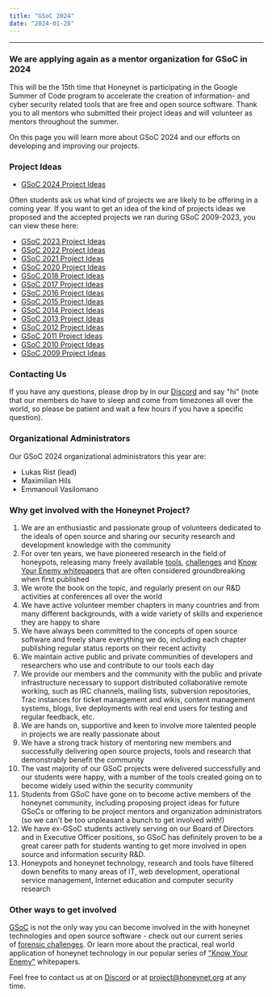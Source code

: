 ```yaml
---
title: "GSoC 2024"
date: "2024-01-28"
---
```



* * *

### We are applying again as a mentor organization for GSoC in 2024

This will be the 15th time that Honeynet is participating in the Google Summer of Code program to accelerate the creation of information- and cyber security related tools that are free and open source software. Thank you to all mentors who submitted their project ideas and will volunteer as mentors throughout the summer.

On this page you will learn more about GSoC 2024 and our efforts on developing and improving our projects.

### Project Ideas

- [GSoC 2024 Project Ideas](google-summer-of-code-2024-project-ideas)

Often students ask us what kind of projects we are likely to be offering in a coming year. If you want to get an idea of the kind of projects ideas we proposed and the accepted projects we ran during GSoC 2009-2023, you can view these here:

- [GSoC 2023 Project Ideas](/gsoc/gsoc-2023/google-summer-of-code-2023-project-ideas/)
- [GSoC 2022 Project Ideas](/gsoc/gsoc-2022/google-summer-of-code-2022-project-ideas/)
- [GSoC 2021 Project Ideas](/gsoc/gsoc-2021/google-summer-of-code-2021-project-ideas/)  
- [GSoC 2020 Project Ideas](/gsoc/gsoc-2020/google-summer-of-code-2020-project-ideas/)  
- [GSoC 2018 Project Ideas](/gsoc/gsoc-2018/ideas/)
- [GSoC 2017 Project Ideas](/gsoc/gsoc-2017/ideas/)
- [GSoC 2016 Project Ideas](/gsoc/gsoc-2016/ideas/)
- [GSoC 2015 Project Ideas](/gsoc/gsoc-2015/ideas/)
- [GSoC 2014 Project Ideas](/gsoc/gsoc-2014/ideas/)  
- [GSoC 2013 Project Ideas](/gsoc/gsoc-2013/ideas/)
- [GSoC 2012 Project Ideas](/gsoc/gsoc-2012/ideas/)
- [GSoC 2011 Project Ideas](/gsoc/gsoc-2011/ideas/)
- [GSoC 2010 Project Ideas](/gsoc/gsoc-2010/ideas/)
- [GSoC 2009 Project Ideas](/gsoc/gsoc-2009/ideas/)

### Contacting Us

If you have any questions, please drop by in our [Discord](https://discord.gg/68B8Ru5fSU) and say "hi" (note that our members do have to sleep and come from timezones all over the world, so please be patient and wait a few hours if you have a specific question).

### Organizational Administrators

Our GSoC 2024 organizational administrators this year are:

- Lukas Rist (lead)
- Maximilian Hils
- Emmanouil Vasilomano

### Why get involved with the Honeynet Project?

1. We are an enthusiastic and passionate group of volunteers dedicated to the ideals of open source and sharing our security research and development knowledge with the community
2. For over ten years, we have pioneered research in the field of honeypots, releasing many freely available [tools](/projects), [challenges](/challenges) and [Know Your Enemy whitepapers](/papers) that are often considered groundbreaking when first published
3. We wrote the book on the topic, and regularly present on our R&D activities at conferences all over the world
4. We have active volunteer member chapters in many countries and from many different backgrounds, with a wide variety of skills and experience they are happy to share
5. We have always been committed to the concepts of open source software and freely share everything we do, including each chapter publishing regular status reports on their recent activity
6. We maintain active public and private communities of developers and researchers who use and contribute to our tools each day
7. We provide our members and the community with the public and private infrastructure necessary to support distributed collaborative remote working, such as IRC channels, mailing lists, subversion repositories, Trac instances for ticket management and wikis, content management systems, blogs, live deployments with real end users for testing and regular feedback, etc.
8. We are hands on, supportive and keen to involve more talented people in projects we are really passionate about
9. We have a strong track history of mentoring new members and successfully delivering open source projects, tools and research that demonstrably benefit the community
10. The vast majority of our GSoC projects were delivered successfully and our students were happy, with a number of the tools created going on to become widely used within the security community
11. Students from GSoC have gone on to become active members of the honeynet community, including proposing project ideas for future GSoCs or offering to be project mentors and organization administrators (so we can't be too unpleasant a bunch to get involved with!)
12. We have ex-GSoC students actively serving on our Board of Directors and in Executive Officer positions, so GSoC has definitely proven to be a great career path for students wanting to get more involved in open source and information security R&D.
13. Honeypots and honeynet technology, research and tools have filtered down benefits to many areas of IT, web development, operational service management, Internet education and computer security research

### Other ways to get involved

[GSoC](//summerofcode.withgoogle.com/) is not the only way you can become involved in the with honeynet technologies and open source software - check out our current series of [forensic challenges](/challenges). Or learn more about the practical, real world application of honeynet technology in our popular series of ["Know Your Enemy"](/papers) whitepapers.

Feel free to contact us at on [Discord](https://discord.gg/68B8Ru5fSU) or at [project@honeynet.org](mailto:project@honeynet.org) at any time.
